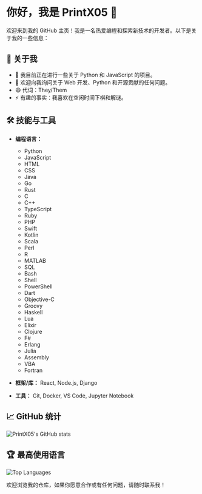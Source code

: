 # 你好，我是 PrintX05 👋

欢迎来到我的 GitHub 主页！我是一名热爱编程和探索新技术的开发者。以下是关于我的一些信息：

## 🚀 关于我
- 🔭 我目前正在进行一些关于 Python 和 JavaScript 的项目。
- 💬 欢迎向我询问关于 Web 开发、Python 和开源贡献的任何问题。
- 😄 代词：They/Them
- ⚡ 有趣的事实：我喜欢在空闲时间下棋和解谜。

## 🛠️ 技能与工具
- **编程语言：** 
  - Python
  - JavaScript
  - HTML
  - CSS
  - Java
  - Go
  - Rust
  - C
  - C++
  - TypeScript
  - Ruby
  - PHP
  - Swift
  - Kotlin
  - Scala
  - Perl
  - R
  - MATLAB
  - SQL
  - Bash
  - Shell
  - PowerShell
  - Dart
  - Objective-C
  - Groovy
  - Haskell
  - Lua
  - Elixir
  - Clojure
  - F#
  - Erlang
  - Julia
  - Assembly
  - VBA
  - Fortran

- **框架/库：** React, Node.js, Django
- **工具：** Git, Docker, VS Code, Jupyter Notebook

## 📈 GitHub 统计
![PrintX05's GitHub stats](https://github-readme-stats.vercel.app/api?username=PrintX05&show_icons=true&theme=radical)

## 🏆 最高使用语言
![Top Languages](https://github-readme-stats.vercel.app/api/top-langs/?username=PrintX05&layout=compact&theme=radical)

欢迎浏览我的仓库，如果你愿意合作或有任何问题，请随时联系我！
